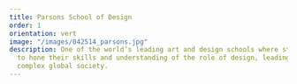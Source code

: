 ```yaml
---
title: Parsons School of Design
order: 1
orientation: vert
image: "/images/042514_parsons.jpg"
description: One of the world’s leading art and design schools where students learn
  to hone their skills and understanding of the role of design, leading in an increasingly
  complex global society.
---
```


